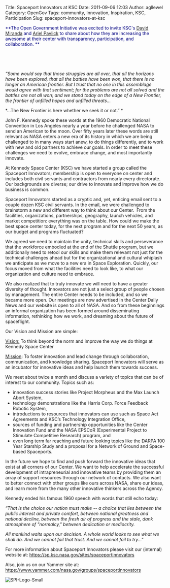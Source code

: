 Title: Spaceport Innovators at KSC
Date: 2011-09-06 12:03
Author: agllewel
Category: OpenGov
Tags: community, Innovation, Inspiration, KSC, Participation
Slug: spaceport-innovators-at-ksc

<span style="color: #000080">**The Open Government Initiative was
excited to invite KSC's [David Miranda][] and [Ariel Pavlick][] to share
about how they are increasing the awesome at their center with
transparency, participation, and collaboration. **</span>

 

 

*“Some would say that those struggles are all over, that all the
horizons have been explored, that all the battles have been won, that
there is no longer an American frontier. But I trust that no one in this
assemblage would agree with that sentiment; for the problems are not all
solved and the battles are not all won; and we stand today on the edge
of a New Frontier, the frontier of unfilled hopes and unfilled
threats...*

*…The New Frontier is here whether we seek it or not.” *

John F. Kennedy spoke these words at the 1960 Democratic National
Convention in Los Angeles nearly a year before he challenged NASA to
send an American to the moon. Over fifty years later these words are
still relevant as NASA enters a new era of its history in which we are
being challenged to in many ways start anew, to do things differently,
and to work with new and old partners to achieve our goals. In order to
meet these challenges we need to evolve, embrace change, and most
importantly innovate.

At Kennedy Space Center (KSC) we have started a group called the
Spaceport Innovators; membership is open to everyone on center and
includes both civil servants and contractors from nearly every
directorate. Our backgrounds are diverse; our drive to innovate and
improve how we do business is common.

Spaceport Innovators started as a cryptic and, yet, enticing email sent
to a couple dozen KSC civil servants. In the email, we were challenged
to brainstorm a new and different way to think about our Center.  From
the facilities, organizations, partnerships, geography, launch vehicles,
and market competition: everything was on the table. How could we make
the best space center today, for the next program and for the next 50
years, as our budget and programs fluctuated?

We agreed we need to maintain the unity, technical skills and
perseverance that the workforce embodied at the end of the Shuttle
program, but we additionally need to retool our skills and make them
relevant not just for the technical challenges ahead but for the
organizational and cultural whiplash we anticipate as we move to a new
era in Space Exploration. Quickly, our focus moved from what the
facilities need to look like, to what our organization and culture need
to embrace.

We also realized that to truly innovate we will need to have a greater
diversity of thought. Innovators are not just a select group of people
chosen by management. The entire Center needs to be included, and so we
became more open. Our meetings are now advertised in the Center Daily
News and our website is open to all of NASA. And so from these
beginnings an informal organization has been formed around disseminating
information, rethinking how we work, and dreaming about the future of
spaceflight.

Our Vision and Mission are simple:

<span style="text-decoration: underline">Vision:</span> To think beyond
the norm and improve the way we do things at Kennedy Space Center

<span style="text-decoration: underline">Mission</span>: To foster
innovation and lead change through collaboration, communication, and
knowledge sharing. Spaceport Innovators will serve as an incubator for
innovative ideas and help launch them towards success.

We meet about twice a month and discuss a variety of topics that can be
of interest to our community. Topics such as:

-   innovation success stories like Project Morpheus and the Max Launch
    Abort System,
-   technology demonstrations like the Harris Corp. Force Feedback
    Robotic System,
-   introductions to resources that innovators can use such as Space Act
    Agreements and KSC’s Technology Integration Office,
-   sources of funding and partnership opportunities like the Center
    Innovation Fund and the NASA EPSCoR (Experimental Project to
    Stimulate Competitive Research) program, and
-   even long term far reaching and future looking topics like the DARPA
    100 Year Starship Study and a proposal for a Network of Ground and
    Space-based Spaceports.

In the future we hope to find and push forward the innovative ideas that
exist at all corners of our Center. We want to help accelerate the
successful development of intrapreneurial and innovative teams by
providing them an array of support resources through our network of
contacts. We also want to better connect with other groups like ours
across NASA, share our ideas, and learn more from the many other
innovative thinkers across the Agency.

Kennedy ended his famous 1960 speech with words that still echo today:

*“That is the choice our nation must make -- a choice that lies between
the public interest and private comfort, between national greatness and
national decline, between the fresh air of progress and the stale, dank
atmosphere of "normalcy," between dedication or mediocrity.*

*All mankind waits upon our decision. A whole world looks to see what we
shall do. And we cannot fail that trust. And we cannot fail to try..."*

For more information about Spaceport Innovators please visit our
(internal) website at:
<https://sp.ksc.nasa.gov/sites/spaceportinnovators>

Also, join us on our Yammer site at:
<https://www.yammer.com/nasa.gov/groups/spaceportinnovators>

![SPI-Logo-Small][]

 

 

 

 

 

  [David Miranda]: mailto:david.j.miranda@nasa.gov
  [Ariel Pavlick]: mailto:ariel.d.pavlick@nasa.gov
  [SPI-Logo-Small]: http://open.nasa.gov/wp-content/uploads/2011/09/SPI-Logo-Small.jpg

